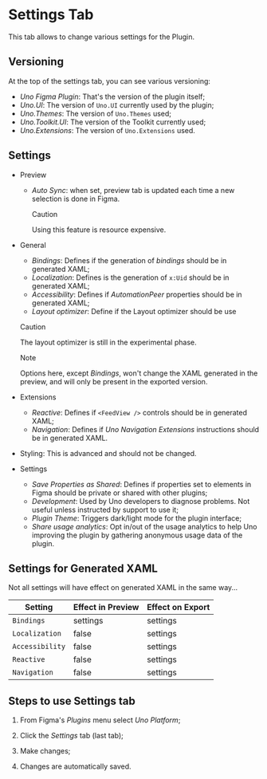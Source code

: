 # Settings Tab

This tab allows to change various settings for the Plugin.

## Versioning

At the top of the settings tab, you can see various versioning:

* *Uno Figma Plugin*: That's the version of the plugin itself;
* *Uno.UI*: The version of `Uno.UI` currently used by the plugin;
* *Uno.Themes*: The version of `Uno.Themes` used;
* *Uno.Toolkit.UI*: The version of the Toolkit currently used;
* *Uno.Extensions*: The version of `Uno.Extensions` used.

## Settings

* Preview

  * *Auto Sync*: when set, preview tab is updated each time a new selection is done in Figma.

    > [!CAUTION]
    > Using this feature is resource expensive.

* General

  * *Bindings*: Defines if the generation of _bindings_ should be in generated XAML;
  * *Localization*: Defines is the generation of `x:Uid` should be in generated XAML;
  * *Accessibility*: Defines if _AutomationPeer_ properties should be in generated XAML;
  * *Layout optimizer*: Define if the Layout optimizer should be use

  > [!CAUTION]
    > The layout optimizer is still in the experimental phase.

  > [!NOTE]
  > Options here, except _Bindings_, won't change the XAML generated in the preview, and will only be present in the exported version.

* Extensions

  * *Reactive*: Defines if `<FeedView />` controls should be in generated XAML;
  * *Navigation*: Defines if *Uno Navigation Extensions* instructions should be in generated XAML.

* Styling: This is advanced and should not be changed.

* Settings

  * *Save Properties as Shared*: Defines if properties set to elements in Figma should be private or shared with other plugins;
  * *Development*: Used by Uno developers to diagnose problems. Not useful unless instructed by support to use it;
  * *Plugin Theme*: Triggers dark/light mode for the plugin interface;
  * *Share usage analytics*: Opt in/out of the usage analytics to help Uno improving the plugin by gathering anonymous usage data of the plugin.

## Settings for Generated XAML

Not all settings will have effect on generated XAML in the same way...

|       Setting | Effect in Preview | Effect on Export |
| ------------ | ----------------- | ---------------- |
|    `Bindings` | settings          | settings         |
| `Localization` | false             | settings         |
| `Accessibility` | false             | settings         |
|    `Reactive` | false             | settings         |
|  `Navigation` | false             | settings         |


## Steps to use Settings tab

1. From Figma's *Plugins* menu select *Uno Platform*;

2. Click the *Settings* tab (last tab);
3. Make changes;
4. Changes are automatically saved.